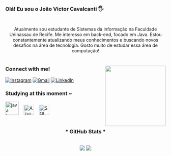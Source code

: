 ### Olá! Eu sou o João Victor Cavalcanti 🖐️

#

<p align="center">Atualmente sou estudante de Sistemas da informação na Faculdade Uninassau de Recife. Me interesso em back-end, focado em Java. Estou constantemente atualizando meus conhecimentos e buscando novos desafios na área de tecnologia. Gosto muito de estudar essa área de computação!

#

<img align="right" alt="" height="190px" src="https://github.com/user-attachments/assets/ef358b5a-b06f-49f0-8e0d-f429b4c5bfdf">

<h3 align="left">Connect with me!</h3>

[![Instagram](https://img.shields.io/badge/-Instagram-000?style=for-the-badge&logo=instagram&logoColor=FF00F6&color:FFF)](https://www.instagram.com/real.jao_18/)
[![Gmail](https://img.shields.io/badge/Gmail-000?style=for-the-badge&logo=gmail&logoColor=FF00F6&color:FFF)](mailto:joao12spt@gmail.com)
[![LinkedIn](https://img.shields.io/badge/-LinkedIn-000?style=for-the-badge&logo=linkedin&logoColor=FF00F6&color:FFF)](https://linkedin.com/in/joão-victor-462ba9232)





  <h3 align="left">Studying at this moment ~</h3>

<div align="left">
  <img src="https://cdn.jsdelivr.net/gh/devicons/devicon/icons/java/java-original.svg" height="42" alt="java logo"  />
  <img width="8" />
  
  <img src="https://cdn.jsdelivr.net/gh/devicons/devicon@latest/icons/azuredevops/azuredevops-original.svg" height="32" alt="Azure logo" />
  <img width="8" />
  
  <img src="https://cdn.jsdelivr.net/gh/devicons/devicon@latest/icons/azuresqldatabase/azuresqldatabase-original.svg" height="32" alt="SQL Logo" />
  <img width="8" />
                  
  
  </div>
  
  #
  
<div style="text-align: center;" align="center">
  <h3>* GitHub Stats *</h3>
  <br>
  <img src="https://github-readme-stats.vercel.app/api?username=Victorsock&show_icons=true&theme=midnight-purple">

  <a href="https://github.com/Victorsock/github-readme-stats">
    <img src="https://github-readme-stats.vercel.app/api/top-langs/?username=Victorsock&layout=compact&theme=midnight-purple">
  </a>


</div>


#
